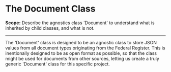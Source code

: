 # The Document Class

**Scope:** Describe the agnostics class 'Document' to understand what is inherited by child classes, and what is not.

---
The 'Document' class is designed to be an agnostic class to store JSON values from all document types originating from the Federal Register. This is inentionally designed to be as open format as possible, so that the class might be used for documents from other sources, letting us create a truly generic 'Document' class for this specific project. 
